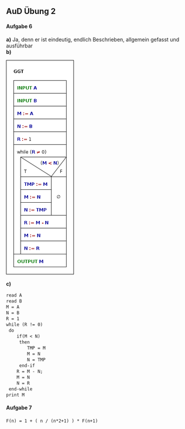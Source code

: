 ## AuD Übung 2

#### Aufgabe 6

**a)** Ja, denn er ist eindeutig, endlich Beschrieben, allgemein gefasst und ausführbar  
**b)**

![Struktogramm ggT](GGT.png "Struktogramm ggT")

**c)**

```
read A
read B
M = A
N = B
R = 1
while (R != 0)
 do
	if(M < N)
	 then
		TMP = M
		M = N
		N = TMP
	 end-if
	R = M - N;
	M = N
	N = R
 end-while
print M
```

#### Aufgabe 7

	F(n) = 1 + ( n / (n*2+1) ) * F(n+1)
